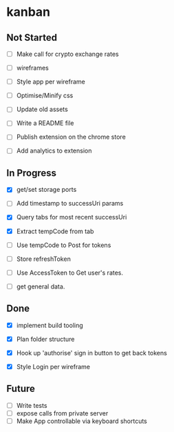# kanban

## Not Started
- [ ] Make call for crypto exchange rates

- [ ] wireframes

- [ ] Style app per wireframe

- [ ] Optimise/Minify css

- [ ] Update old assets

- [ ] Write a README file

- [ ] Publish extension on the chrome store

- [ ] Add analytics to extension


## In Progress
- [x] get/set storage ports

- [ ] Add timestamp to successUri params
- [x] Query tabs for most recent successUri
- [x] Extract tempCode from tab

- [ ] Use tempCode to Post for tokens 
- [ ] Store refreshToken

- [ ] Use AccessToken to Get user's rates. 
- [ ] get general data. 


## Done
- [x] implement build tooling
- [x] Plan folder structure
- [x] Hook up 'authorise' sign in button to get back tokens
- [x] Style Login per wireframe


## Future
- [ ] Write tests
- [ ] expose calls from private server
- [ ] Make App controllable via keyboard shortcuts